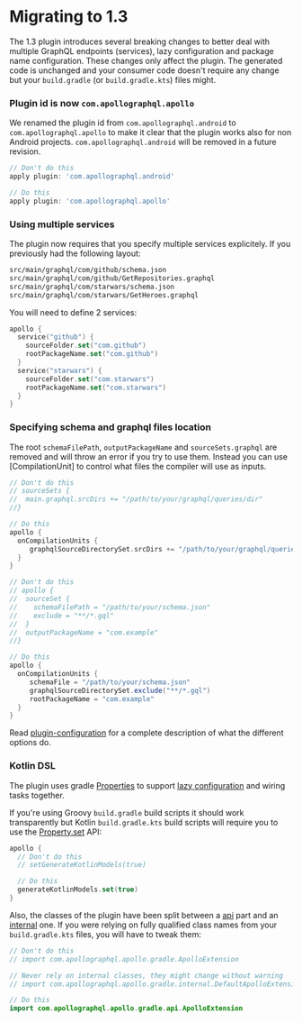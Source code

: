 # Migrating to 1.3

The 1.3 plugin introduces several breaking changes to better deal with multiple GraphQL endpoints (services), lazy configuration and package name configuration. These changes only affect the plugin. The generated code is unchanged and your consumer code doesn't require any change but your `build.gradle` (or `build.gradle.kts`) files might.

### Plugin id is now `com.apollographql.apollo`

We renamed the plugin id from `com.apollographql.android` to `com.apollographql.apollo` to make it clear that the plugin works also for non Android projects. `com.apollographql.android` will be removed in a future revision.

```groovy
// Don't do this
apply plugin: 'com.apollographql.android'

// Do this
apply plugin: 'com.apollographql.apollo'
```

### Using multiple services

The plugin now requires that you specify multiple services explicitely. If you previously had the following layout:

```bash
src/main/graphql/com/github/schema.json
src/main/graphql/com/github/GetRepositories.graphql
src/main/graphql/com/starwars/schema.json
src/main/graphql/com/starwars/GetHeroes.graphql
```

You will need to define 2 services:

```kotlin
apollo {
  service("github") {
    sourceFolder.set("com.github")
    rootPackageName.set("com.github")
  }
  service("starwars") {
    sourceFolder.set("com.starwars")
    rootPackageName.set("com.starwars")
  }
}
```

### Specifying schema and graphql files location

The root `schemaFilePath`, `outputPackageName` and `sourceSets.graphql` are removed and will throw an error if you try to use them. Instead you can use [CompilationUnit] to control what files the compiler will use as inputs.

```groovy
// Don't do this
// sourceSets {
//  main.graphql.srcDirs += "/path/to/your/graphql/queries/dir"
//}

// Do this
apollo {
  onCompilationUnits {
     graphqlSourceDirectorySet.srcDirs += "/path/to/your/graphql/queries/dir"
  }
}

// Don't do this
// apollo {
//  sourceSet {
//    schemaFilePath = "/path/to/your/schema.json"
//    exclude = "**/*.gql"
//  }
//  outputPackageName = "com.example"
//}

// Do this
apollo {
  onCompilationUnits {
     schemaFile = "/path/to/your/schema.json"
     graphqlSourceDirectorySet.exclude("**/*.gql")
     rootPackageName = "com.example"
  }
}
```

Read [plugin-configuration](plugin-configuration.md) for a complete description of what the different options do.

### Kotlin DSL

The plugin uses gradle [Properties](https://docs.gradle.org/current/javadoc/org/gradle/api/provider/Property.html) to support [lazy configuration](https://docs.gradle.org/current/userguide/lazy_configuration.html) and wiring tasks together.

If you're using Groovy `build.gradle` build scripts it should work transparently but Kotlin `build.gradle.kts` build scripts will require you to use the [Property.set](https://docs.gradle.org/current/javadoc/org/gradle/api/provider/Property.html#set-T-) API:

```kotlin
apollo {
  // Don't do this
  // setGenerateKotlinModels(true)

  // Do this
  generateKotlinModels.set(true)
}
```

Also, the classes of the plugin have been split between a [api](https://github.com/apollographql/apollo-android/tree/4692659508242d64882b8bff11efa7dcd555dbcc/apollo-gradle-plugin-incubating/src/main/kotlin/com/apollographql/apollo/gradle/api) part and an [internal](https://github.com/apollographql/apollo-android/tree/4692659508242d64882b8bff11efa7dcd555dbcc/apollo-gradle-plugin-incubating/src/main/kotlin/com/apollographql/apollo/gradle/internal) one. If you were relying on fully qualified class names from your `build.gradle.kts` files, you will have to tweak them:

```kotlin
// Don't do this
// import com.apollographql.apollo.gradle.ApolloExtension

// Never rely on internal classes, they might change without warning
// import com.apollographql.apollo.gradle.internal.DefaultApolloExtension

// Do this
import com.apollographql.apollo.gradle.api.ApolloExtension
```



